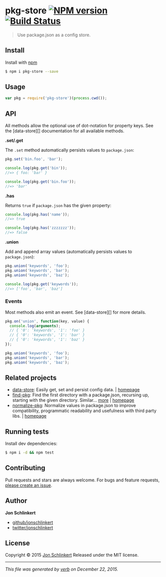 # pkg-store [![NPM version](https://img.shields.io/npm/v/pkg-store.svg)](https://www.npmjs.com/package/pkg-store) [![Build Status](https://img.shields.io/travis/jonschlinkert/pkg-store.svg)](https://travis-ci.org/jonschlinkert/pkg-store)

> Use package.json as a config store.

## Install

Install with [npm](https://www.npmjs.com/)

```sh
$ npm i pkg-store --save
```

## Usage

```js
var pkg = require('pkg-store')(process.cwd());
```

## API

All methods allow the optional use of dot-notation for property keys. See the [data-store][] documentation for all available methods.

**.set/.get**

The `.set` method automatically persists values to `package.json`:

```js
pkg.set('bin.foo', 'bar');

console.log(pkg.get('bin'));
//=> { foo: 'bar' }

console.log(pkg.get('bin.foo'));
//=> 'bar'
```

**.has**

Returns `true` if `package.json` has the given property:

```js
console.log(pkg.has('name'));
//=> true

console.log(pkg.has('zzzzzzz'));
//=> false
```

**.union**

Add and append array values (automatically persists values to `package.json`):

```js
pkg.union('keywords', 'foo');
pkg.union('keywords', 'bar');
pkg.union('keywords', 'baz');

console.log(pkg.get('keywords'));
//=> ['foo', 'bar', 'baz']
```

### Events

Most methods also emit an event. See [data-store][] for more details.

```js
pkg.on('union', function(key, value) {
  console.log(arguments);
  // { '0': 'keywords', '1': 'foo' }
  // { '0': 'keywords', '1': 'bar' }
  // { '0': 'keywords', '1': 'baz' }
});

pkg.union('keywords', 'foo');
pkg.union('keywords', 'bar');
pkg.union('keywords', 'baz');
```

## Related projects

* [data-store](https://www.npmjs.com/package/data-store): Easily get, set and persist config data. | [homepage](https://github.com/jonschlinkert/data-store)
* [find-pkg](https://www.npmjs.com/package/find-pkg): Find the first directory with a package.json, recursing up, starting with the given directory. Similar… [more](https://www.npmjs.com/package/find-pkg) | [homepage](https://github.com/jonschlinkert/find-pkg)
* [normalize-pkg](https://www.npmjs.com/package/normalize-pkg): Normalize values in package.json to improve compatibility, programmatic readability and usefulness with third party libs. | [homepage](https://github.com/jonschlinkert/normalize-pkg/)

## Running tests

Install dev dependencies:

```sh
$ npm i -d && npm test
```

## Contributing

Pull requests and stars are always welcome. For bugs and feature requests, [please create an issue](https://github.com/jonschlinkert/pkg-store/issues/new).

## Author

**Jon Schlinkert**

* [github/jonschlinkert](https://github.com/jonschlinkert)
* [twitter/jonschlinkert](http://twitter.com/jonschlinkert)

## License

Copyright © 2015 [Jon Schlinkert](https://github.com/jonschlinkert)
Released under the MIT license.

***

_This file was generated by [verb](https://github.com/verbose/verb) on December 22, 2015._